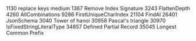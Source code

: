 1130 replace keys medium
1367 Remove Index Signature 
3243 FlattenDepth
4260 AllCombinations
9286 FirstUniqueCharIndex
21104 FindAl
26401 JsonSchema
3040 Tower of hanoi
30958 Pascal's triangle
30970 IsFixedStringLiteralType
34857 Defined Partial Record
35045 Longest Common Prefix